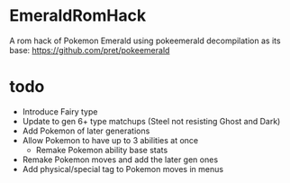# EmeraldRomHack

A rom hack of Pokemon Emerald using pokeemerald decompilation as its base: https://github.com/pret/pokeemerald

# todo

- Introduce Fairy type
- Update to gen 6+ type matchups (Steel not resisting Ghost and Dark)
- Add Pokemon of later generations
- Allow Pokemon to have up to 3 abilities at once
    - Remake Pokemon ability base stats
- Remake Pokemon moves and add the later gen ones
- Add physical/special tag to Pokemon moves in menus

